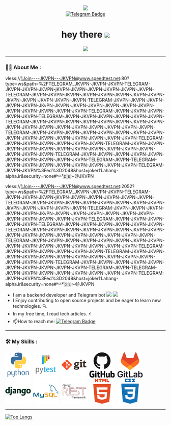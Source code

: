 <div id="header" align="center">
  <img src="https://media4.giphy.com/media/hVEBWRInEvNOEVS18i/giphy.gif" width="300"/>
</div>

<div id="badges" align="center">
  <a href="https://t.me/hosein_mhg">
    <img src="https://img.shields.io/badge/Telegram-blue?style=for-the-badge&logo=Telegram&logoColor=white" alt="Telegram Badge"/>
  </a>
</div>

<h1 align="center">
  hey there
  <img src="https://media.giphy.com/media/hvRJCLFzcasrR4ia7z/giphy.gif" width="30px"/>
</h1>

<div id="cen" align="center">
  <img src="https://media2.giphy.com/media/qgQUggAC3Pfv687qPC/giphy.gif" width="600"/>
</div>

---

### :man_technologist: About Me :

vless://1Join----JKVPN---JKVPN@www.speedtest.net:80?type=ws&path=%2FTELEGRAM_JKVPN-JKVPN-JKVPN-TELEGRAM-JKVPN-JKVPN-JKVPN-jKVPN-JKVPN-JKVPN-JKVPN-JKVPN-JKVPN-TELEGRAM-JKVPN-JKVPN-JKVPN-JKVPN-JKVPN-JKVPN-JKVPN-JKVPN-JkVPN-JKVPN-JKVPN-JKVPN-JKVPN-TELEGRAM-JKVPN-JKVPN-JKVPN-JKVPN-JKVPN-JKvPN-JKVPN-JKVPN-JKVPN-JKVPN-JKVPN-JKVPN-JKVPN-JKVPN-JKVPN-JKVPN-JKVPN-TELEGRAM-JKVPN-JKVPN-JKVPN-JKVPN-JKVPN-TELEGRAM-JKVPN-JKVPN-JKVPN-JKVPN-JKVPN-JKVPN-TELEGRAM-JKVPN-JKVPN-JKVPN-JKVPN-JKVPN-JKVPN-JKVPN-JKVPN-JKVPN-JKVPN-JKVPN-JKVPN-JKVPN-JKVPN-JKVPN-JKVPN-JKVPN-TELEGRAM-JKVPN-JKVPN-JKVPN-JKVPN-JKVPN-JKVPN-JKVPN-JKVPN-JKVPN-JKVPN-JKVPN-JKVPN-JKVPN-JKVPN-JKVPN-JKVPN-TELEGRAM-JKVPN-JKVPN-JKVPN-JKVPN-JKVPN-JKVPN-TELEGRAM-JKVPN-JKVPN-JKVPN-JKVPN-JKVPN-JKVPN-JKVPN-JKVPN-JKVPN-JKVPN-JKVPN-JKVPN-JKVPN-JKVPN-TELEGRAM-JKVPN-JKVPN-JKVPN-JKVPN-JKVPN-JKVPN-JKVPN-JKVPN-JKVPN-JKVPN-TELEGRAM-JKVPN-TELEGRAM-JKVPN-JKVPN-JKVPN-JKVPN-JKVPN-JKVPN-JKVPN-JKVPN-TELEGRAM-JKVPN-JKVPN%3Fed%3D2048&host=joker11.ahang-alpha.ir&security=none#ᴬᴸᴸ¹🇩🇪➣@JKVPN


vless://1Join----JKVPN---JKVPN@www.speedtest.net:2052?type=ws&path=%2FTELEGRAM_JKVPN-JKVPN-JKVPN-TELEGRAM-JKVPN-JKVPN-JKVPN-jKVPN-JKVPN-JKVPN-JKVPN-JKVPN-JKVPN-TELEGRAM-JKVPN-JKVPN-JKVPN-JKVPN-JKVPN-JKVPN-JKVPN-JKVPN-JkVPN-JKVPN-JKVPN-JKVPN-JKVPN-TELEGRAM-JKVPN-JKVPN-JKVPN-JKVPN-JKVPN-JKvPN-JKVPN-JKVPN-JKVPN-JKVPN-JKVPN-JKVPN-JKVPN-JKVPN-JKVPN-JKVPN-JKVPN-TELEGRAM-JKVPN-JKVPN-JKVPN-JKVPN-JKVPN-TELEGRAM-JKVPN-JKVPN-JKVPN-JKVPN-JKVPN-JKVPN-TELEGRAM-JKVPN-JKVPN-JKVPN-JKVPN-JKVPN-JKVPN-JKVPN-JKVPN-JKVPN-JKVPN-JKVPN-JKVPN-JKVPN-JKVPN-JKVPN-JKVPN-JKVPN-TELEGRAM-JKVPN-JKVPN-JKVPN-JKVPN-JKVPN-JKVPN-JKVPN-JKVPN-JKVPN-JKVPN-JKVPN-JKVPN-JKVPN-JKVPN-JKVPN-JKVPN-TELEGRAM-JKVPN-JKVPN-JKVPN-JKVPN-JKVPN-JKVPN-TELEGRAM-JKVPN-JKVPN-JKVPN-JKVPN-JKVPN-JKVPN-JKVPN-JKVPN-JKVPN-JKVPN-JKVPN-JKVPN-JKVPN-JKVPN-TELEGRAM-JKVPN-JKVPN-JKVPN-JKVPN-JKVPN-JKVPN-JKVPN-JKVPN-JKVPN-JKVPN-TELEGRAM-JKVPN-TELEGRAM-JKVPN-JKVPN-JKVPN-JKVPN-JKVPN-JKVPN-JKVPN-JKVPN-TELEGRAM-JKVPN-JKVPN%3Fed%3D2048&host=joker11.ahang-alpha.ir&security=none#ᴬᴸᴸ²🇩🇪➣@JKVPN

- I am a backend developer and Telegram bot <img src="https://media.giphy.com/media/WUlplcMpOCEmTGBtBW/giphy.gif" width="30"> <img src="https://media3.giphy.com/media/ya4eevXU490Iw/giphy.gif" width="25">
- I Enjoy contributing to open source projects and be eager to learn new technologies. 🔍
- In my free time, I read tech articles. :zap:
- :mailbox:How to reach me: [![Telegram Badge](https://img.shields.io/badge/-Telegram-blue?style=flat&logo=Telegram&logoColor=white)](https://hosein_mhg)

---

### :hammer_and_wrench: My Skills :

<div>
  <img src="https://github.com/devicons/devicon/raw/master/icons/python/python-original-wordmark.svg" width="80" height="80"/>&nbsp;
  <img src="https://github.com/devicons/devicon/raw/master/icons/pytest/pytest-original-wordmark.svg" width="80" height="80"/>&nbsp;
  <img src="https://github.com/devicons/devicon/raw/master/icons/git/git-original-wordmark.svg" width="80" height="80"/>&nbsp;
  <img src="https://github.com/devicons/devicon/raw/master/icons/github/github-original-wordmark.svg" width="80" height="80"/>&nbsp;
  <img src="https://github.com/devicons/devicon/raw/master/icons/gitlab/gitlab-original-wordmark.svg" width="80" height="80"/>&nbsp;
  <img src="https://github.com/devicons/devicon/raw/master/icons/django/django-plain-wordmark.svg" width="80" height="80"/>&nbsp;
  <img src="https://github.com/devicons/devicon/raw/master/icons/mysql/mysql-original-wordmark.svg" width="80" height="80"/>&nbsp;
  <img src="https://github.com/devicons/devicon/raw/master/icons/djangorest/djangorest-original-wordmark.svg" width="80" height="80"/>&nbsp;
  <img src="https://github.com/devicons/devicon/raw/master/icons/html5/html5-plain-wordmark.svg" width="80" height="80"/>&nbsp;
  <img src="https://github.com/devicons/devicon/raw/master/icons/css3/css3-plain-wordmark.svg" width="80" height="80"/>&nbsp;
</div>

---

[![Top Langs](https://github-readme-stats.vercel.app/api/top-langs/?username=hosein-mhg&layout=compact&theme=vision-friendly-dark)](https://github.com/anuraghazra/github-readme-stats)
